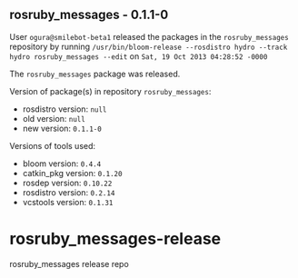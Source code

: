 ## rosruby_messages - 0.1.1-0

User `ogura@smilebot-beta1` released the packages in the `rosruby_messages` repository by running `/usr/bin/bloom-release --rosdistro hydro --track hydro rosruby_messages --edit` on `Sat, 19 Oct 2013 04:28:52 -0000`

The `rosruby_messages` package was released.

Version of package(s) in repository `rosruby_messages`:
- rosdistro version: `null`
- old version: `null`
- new version: `0.1.1-0`

Versions of tools used:
- bloom version: `0.4.4`
- catkin_pkg version: `0.1.20`
- rosdep version: `0.10.22`
- rosdistro version: `0.2.14`
- vcstools version: `0.1.31`


rosruby_messages-release
========================

rosruby_messages release repo
